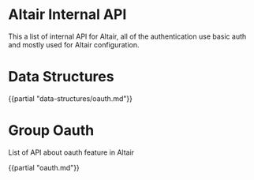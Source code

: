 # Altair Internal API

This a list of internal API for Altair, all of the authentication use basic auth and mostly used for Altair configuration.


# Data Structures

{{partial "data-structures/oauth.md"}}

# Group Oauth

List of API about oauth feature in Altair

{{partial "oauth.md"}}